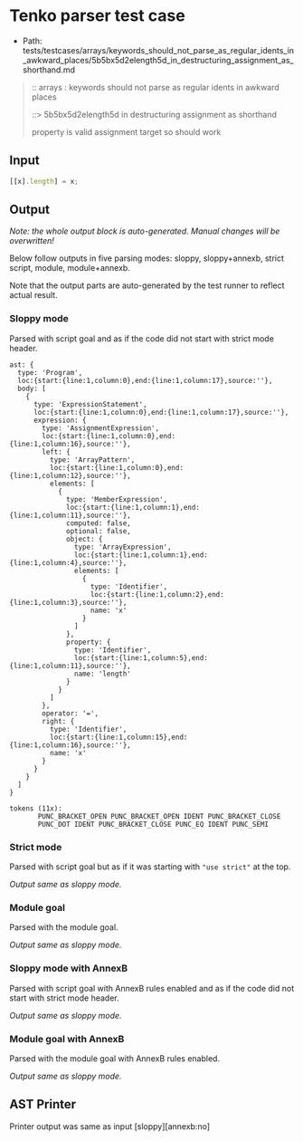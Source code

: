 # Tenko parser test case

- Path: tests/testcases/arrays/keywords_should_not_parse_as_regular_idents_in_awkward_places/5b5bx5d2elength5d_in_destructuring_assignment_as_shorthand.md

> :: arrays : keywords should not parse as regular idents in awkward places
>
> ::> 5b5bx5d2elength5d in destructuring assignment as shorthand
>
> property is valid assignment target so should work

## Input

`````js
[[x].length] = x;
`````

## Output

_Note: the whole output block is auto-generated. Manual changes will be overwritten!_

Below follow outputs in five parsing modes: sloppy, sloppy+annexb, strict script, module, module+annexb.

Note that the output parts are auto-generated by the test runner to reflect actual result.

### Sloppy mode

Parsed with script goal and as if the code did not start with strict mode header.

`````
ast: {
  type: 'Program',
  loc:{start:{line:1,column:0},end:{line:1,column:17},source:''},
  body: [
    {
      type: 'ExpressionStatement',
      loc:{start:{line:1,column:0},end:{line:1,column:17},source:''},
      expression: {
        type: 'AssignmentExpression',
        loc:{start:{line:1,column:0},end:{line:1,column:16},source:''},
        left: {
          type: 'ArrayPattern',
          loc:{start:{line:1,column:0},end:{line:1,column:12},source:''},
          elements: [
            {
              type: 'MemberExpression',
              loc:{start:{line:1,column:1},end:{line:1,column:11},source:''},
              computed: false,
              optional: false,
              object: {
                type: 'ArrayExpression',
                loc:{start:{line:1,column:1},end:{line:1,column:4},source:''},
                elements: [
                  {
                    type: 'Identifier',
                    loc:{start:{line:1,column:2},end:{line:1,column:3},source:''},
                    name: 'x'
                  }
                ]
              },
              property: {
                type: 'Identifier',
                loc:{start:{line:1,column:5},end:{line:1,column:11},source:''},
                name: 'length'
              }
            }
          ]
        },
        operator: '=',
        right: {
          type: 'Identifier',
          loc:{start:{line:1,column:15},end:{line:1,column:16},source:''},
          name: 'x'
        }
      }
    }
  ]
}

tokens (11x):
       PUNC_BRACKET_OPEN PUNC_BRACKET_OPEN IDENT PUNC_BRACKET_CLOSE
       PUNC_DOT IDENT PUNC_BRACKET_CLOSE PUNC_EQ IDENT PUNC_SEMI
`````

### Strict mode

Parsed with script goal but as if it was starting with `"use strict"` at the top.

_Output same as sloppy mode._

### Module goal

Parsed with the module goal.

_Output same as sloppy mode._

### Sloppy mode with AnnexB

Parsed with script goal with AnnexB rules enabled and as if the code did not start with strict mode header.

_Output same as sloppy mode._

### Module goal with AnnexB

Parsed with the module goal with AnnexB rules enabled.

_Output same as sloppy mode._

## AST Printer

Printer output was same as input [sloppy][annexb:no]
